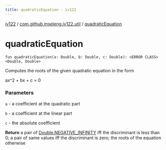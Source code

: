 ```yaml
---
title: quadraticEquation - iv122
---
```


[iv122](../index.md) / [com.github.mseleng.iv122.util](index.md) / [quadraticEquation](.)

# quadraticEquation

`fun quadraticEquation(a: Double, b: Double, c: Double): <ERROR CLASS><Double, Double>`

Computes the roots of the given quadratic equation in the form

ax^2 + bx + c = 0

### Parameters

`a` - a coefficient at the quadratic part

`b` - a coefficient at the linear part

`c` - the absolute coefficient

**Return**
a pair of [Double.NEGATIVE_INFINITY](#) iff the discriminant is less than 0;
a pair of same values iff the discriminant is zero; the roots of the equation otherwise

